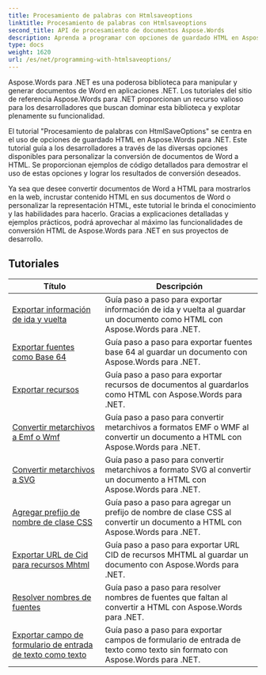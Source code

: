 ```yaml
---
title: Procesamiento de palabras con Htmlsaveoptions
linktitle: Procesamiento de palabras con Htmlsaveoptions
second_title: API de procesamiento de documentos Aspose.Words
description: Aprenda a programar con opciones de guardado HTML en Aspose.Words para .NET. Convierta fácilmente documentos de Word a HTML conservando el formato y el contenido.
type: docs
weight: 1620
url: /es/net/programming-with-htmlsaveoptions/
---
```

Aspose.Words para .NET es una poderosa biblioteca para manipular y generar documentos de Word en aplicaciones .NET. Los tutoriales del sitio de referencia Aspose.Words para .NET proporcionan un recurso valioso para los desarrolladores que buscan dominar esta biblioteca y explotar plenamente su funcionalidad.

El tutorial "Procesamiento de palabras con HtmlSaveOptions" se centra en el uso de opciones de guardado HTML en Aspose.Words para .NET. Este tutorial guía a los desarrolladores a través de las diversas opciones disponibles para personalizar la conversión de documentos de Word a HTML. Se proporcionan ejemplos de código detallados para demostrar el uso de estas opciones y lograr los resultados de conversión deseados.

Ya sea que desee convertir documentos de Word a HTML para mostrarlos en la web, incrustar contenido HTML en sus documentos de Word o personalizar la representación HTML, este tutorial le brinda el conocimiento y las habilidades para hacerlo. Gracias a explicaciones detalladas y ejemplos prácticos, podrá aprovechar al máximo las funcionalidades de conversión HTML de Aspose.Words para .NET en sus proyectos de desarrollo.

 ## Tutoriales
| Título | Descripción |
| --- | --- |
| [Exportar información de ida y vuelta](./export-roundtrip-information/) | Guía paso a paso para exportar información de ida y vuelta al guardar un documento como HTML con Aspose.Words para .NET. |
| [Exportar fuentes como Base 64](./export-fonts-as-base-64/) | Guía paso a paso para exportar fuentes base 64 al guardar un documento con Aspose.Words para .NET. |
| [Exportar recursos](./export-resources/) | Guía paso a paso para exportar recursos de documentos al guardarlos como HTML con Aspose.Words para .NET. |
| [Convertir metarchivos a Emf o Wmf](./convert-metafiles-to-emf-or-wmf/) | Guía paso a paso para convertir metarchivos a formatos EMF o WMF al convertir un documento a HTML con Aspose.Words para .NET. |
| [Convertir metarchivos a SVG](./convert-metafiles-to-svg/) | Guía paso a paso para convertir metarchivos a formato SVG al convertir un documento a HTML con Aspose.Words para .NET. |
| [Agregar prefijo de nombre de clase CSS](./add-css-class-name-prefix/) | Guía paso a paso para agregar un prefijo de nombre de clase CSS al convertir un documento a HTML con Aspose.Words para .NET. |
| [Exportar URL de Cid para recursos Mhtml](./export-cid-urls-for-mhtml-resources/) | Guía paso a paso para exportar URL CID de recursos MHTML al guardar un documento con Aspose.Words para .NET. |
| [Resolver nombres de fuentes](./resolve-font-names/) | Guía paso a paso para resolver nombres de fuentes que faltan al convertir a HTML con Aspose.Words para .NET. |
| [Exportar campo de formulario de entrada de texto como texto](./export-text-input-form-field-as-text/) | Guía paso a paso para exportar campos de formulario de entrada de texto como texto sin formato con Aspose.Words para .NET. |